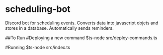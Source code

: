 # scheduling-bot
Discord bot for scheduling events. Converts data into javascript objets and stores in a database. Automatically sends reminders. 

##To Run
#Deploying a new command
$ts-node src/deploy-commands.ts 

#Running 
$ts-node src/index.ts
